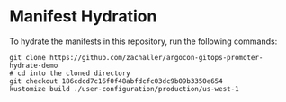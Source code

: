 # Manifest Hydration

To hydrate the manifests in this repository, run the following commands:

```shell
git clone https://github.com/zachaller/argocon-gitops-promoter-hydrate-demo
# cd into the cloned directory
git checkout 186cdcd7c16f0f48abfdcfc03dc9b09b3350e654
kustomize build ./user-configuration/production/us-west-1
```
